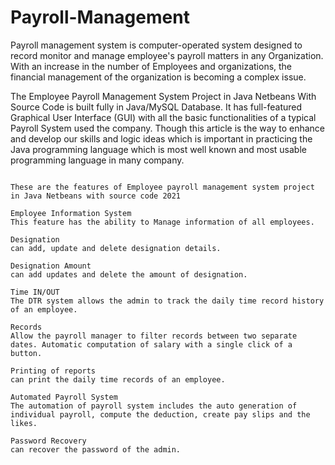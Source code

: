 # Payroll-Management

Payroll management system is computer-operated system designed to record monitor and manage employee's payroll matters in any Organization. With an increase in the number of Employees and organizations, the financial management of the organization is becoming a complex issue.

The Employee Payroll Management System Project in Java Netbeans With Source Code is built fully in Java/MySQL Database. It has full-featured Graphical User Interface (GUI) with all the basic functionalities of a typical Payroll System used the company. Though this article is the way to enhance and develop our skills and logic ideas which is important in practicing the Java programming language which is most well known and most usable programming language in many company.


```

These are the features of Employee payroll management system project in Java Netbeans with source code 2021

Employee Information System
This feature has the ability to Manage information of all employees.

Designation
can add, update and delete designation details.

Designation Amount
can add updates and delete the amount of designation.

Time IN/OUT
The DTR system allows the admin to track the daily time record history of an employee.

Records
Allow the payroll manager to filter records between two separate dates. Automatic computation of salary with a single click of a button.

Printing of reports
can print the daily time records of an employee.

Automated Payroll System
The automation of payroll system includes the auto generation of individual payroll, compute the deduction, create pay slips and the likes.

Password Recovery
can recover the password of the admin.


```
